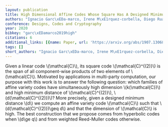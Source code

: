 ```yaml
---
layout: publication
title: High Dimensional Affine Codes Whose Square Has A Designed Minimum Distance
authors: "Ignacio Garc\xEDa-marco, Irene M\xE1rquez-corbella, Diego Ruano"
conference: Designs, Codes and Cryptography
year: 2020
bibkey: "garc\xEDamarco2019high"
citations: 6
additional_links: [{name: Paper, url: 'https://arxiv.org/abs/1907.13068'}]
tags: []
short_authors: "Ignacio Garc\xEDa-marco, Irene M\xE1rquez-corbella, Diego Ruano"
---
```

Given a linear code \\(\mathcal\{C\}\\), its square code \\(\mathcal\{C\}^\{(2)\}\\) is the
span of all component-wise products of two elements of \\(\mathcal\{C\}\\). Motivated
by applications in multi-party computation, our purpose with this work is to
answer the following question: which families of affine variety codes have
simultaneously high dimension \\(k(\mathcal\{C\})\\) and high minimum distance of
\\(\mathcal\{C\}^\{(2)\}\\), \\(d(\mathcal\{C\}^\{(2)\})\\)? More precisely, given a designed
minimum distance \\(d\\) we compute an affine variety code \\(\mathcal\{C\}\\) such that
\\(d(\mathcal\{C\}^\{(2)\})\geq d\\) and that the dimension of \\(\mathcal\{C\}\\) is high.
The best construction that we propose comes from hyperbolic codes when \\(d\ge q\\)
and from weighted Reed-Muller codes otherwise.